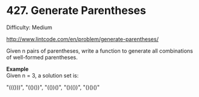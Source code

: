 # 427. Generate Parentheses

Difficulty: Medium

http://www.lintcode.com/en/problem/generate-parentheses/

Given n pairs of parentheses, write a function to generate all combinations of well-formed parentheses.

**Example**  
Given n = 3, a solution set is:

"((()))", "(()())", "(())()", "()(())", "()()()"

